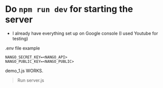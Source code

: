 # Do `npm run dev` for starting the server

- I already have everything set up on Google console (I used Youtube for testing)

.env file example

```
NANGO_SECRET_KEY=<NANGO_API>
NANGO_PUBLIC_KEY=<NANGO_PUBLIC>
```

demo_1.js WORKS.

> Run server.js

